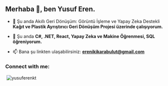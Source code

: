 <h2 align="left" >Merhaba 👋, ben Yusuf Eren.</h2>

- 🔭 Şu anda Akıllı Geri Dönüşüm: Görüntü İşleme ve Yapay Zeka Destekli **Kağıt ve Plastik Ayrıştırıcı Geri Dönüşüm Projesi üzerinde çalışıyorum.**

- 📝 Şu anda **C#, .NET, React, Yapay Zeka ve Makine Öğrenmesi, SQL öğreniyorum.**

- 📫 Bana şu linkten ulaşabilirsiniz: **erenikikarabulut@gmail.com**

<h3 align="left">Connect with me:</h3>
<p align="left">
</p>

<p>&nbsp;<img align="center" src="https://github-readme-stats.vercel.app/api?username=yusuferenkt&show_icons=true&locale=en" alt="yusuferenkt" /></p>
